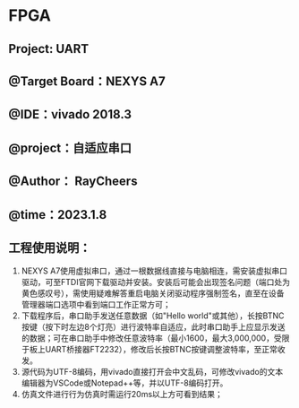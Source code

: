 # FPGA
## Project: UART
## @Target Board：NEXYS A7
## @IDE：vivado 2018.3
## @project：自适应串口
## @Author： RayCheers
## @time：2023.1.8
## 工程使用说明：
1. NEXYS A7使用虚拟串口，通过一根数据线直接与电脑相连，需安装虚拟串口驱动，可至FTDI官网下载驱动并安装。安装后可能会出现签名问题（端口处为黄色感叹号），需使用疑难解答重启电脑关闭驱动程序强制签名，直至在设备管理器端口选项中看到端口工作正常方可；
2. 下载程序后，串口助手发送任意数据（如"Hello world"或其他），长按BTNC按键（按下时左边8个灯亮）进行波特率自适应，此时串口助手上应显示发送的数据；可在串口助手中修改任意波特率（最小1600，最大3,000,000，受限于板上UART桥接器FT2232），修改后长按BTNC按键调整波特率，至正常收发。
3. 源代码为UTF-8编码，用vivado直接打开会中文乱码，可修改vivado的文本编辑器为VSCode或Notepad++等，并以UTF-8编码打开。
4. 仿真文件进行行为仿真时需运行20ms以上方可看到结果；

